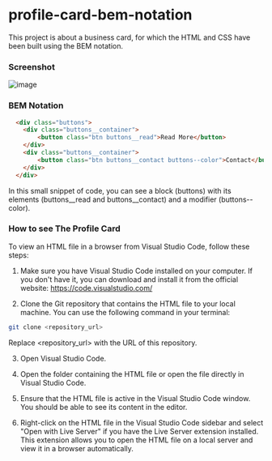 # profile-card-bem-notation

This project is about a business card, for which the HTML and CSS have been built using the BEM notation.

### Screenshot

![image]('./assets/profile-card-bem.jpg')

### BEM Notation

```html
  <div class="buttons">
    <div class="buttons__container">
        <button class="btn buttons__read">Read More</button>
    </div>
    <div class="buttons__container">
        <button class="btn buttons__contact buttons--color">Contact</button>
    </div>
  </div>
```
In this small snippet of code, you can see a block (buttons) with its elements (buttons__read and buttons__contact) and a modifier (buttons--color).

### How to see The Profile Card

To view an HTML file in a browser from Visual Studio Code, follow these steps:

1. Make sure you have Visual Studio Code installed on your computer. If you don't have it, you can download and install it from the official website: https://code.visualstudio.com/

2. Clone the Git repository that contains the HTML file to your local machine. You can use the following command in your terminal:

```bash
git clone <repository_url>
```
Replace <repository_url> with the URL of this repository.


3. Open Visual Studio Code.

4. Open the folder containing the HTML file or open the file directly in Visual Studio Code.

5. Ensure that the HTML file is active in the Visual Studio Code window. You should be able to see its content in the editor.

6. Right-click on the HTML file in the Visual Studio Code sidebar and select "Open with Live Server" if you have the Live Server extension installed. This extension allows you to open the HTML file on a local server and view it in a browser automatically.